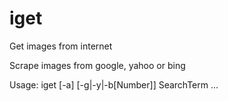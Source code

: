 # iget
Get images from internet

Scrape images from google, yahoo or bing

Usage: iget [-a] [-g|-y|-b[Number]] SearchTerm ...

